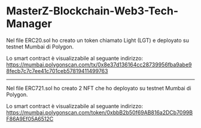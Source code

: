 # MasterZ-Blockchain-Web3-Tech-Manager

Nel file ERC20.sol ho creato un token chiamato Light (LGT) e deployato su testnet Mumbai di Polygon.

Lo smart contract è visualizzabile al seguante indirizzo: https://mumbai.polygonscan.com/tx/0x8e37d136164cc28739956fba9abe98fecb7c7c7ee41c701ceb57819411499763

----------

Nel file ERC721.sol ho creato 2 NFT che ho deployato su testnet Mumbai di Polygon.

Lo smart contract è visualizzabile al seguante indirizzo: https://mumbai.polygonscan.com/token/0xbbB2b50f69AB816a2DCb7099BF86A9Ef05A6512C
